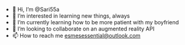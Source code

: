 - 👋 Hi, I’m @Sari55a
- 👀 I’m interested in learning new things, always
- 🌱 I’m currently learning how to be more patient with my boyfriend 
- 💞️ I’m looking to collaborate on an augmented reality API
- 📫 How to reach me esmesessential@outlook.com

<!---
Sari55a/Sari55a is a ✨ special ✨ repository because its `README.md` (this file) appears on your GitHub profile.
You can click the Preview link to take a look at your changes.
--->
